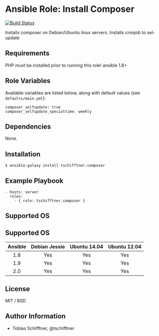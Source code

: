 # Ansible Role: Install Composer

[![Build Status](https://travis-ci.org/tschifftner/ansible-role-composer.svg)](https://travis-ci.org/tschifftner/ansible-role-composer)

Installs composer on Debian/Ubuntu linux servers. Installs cronjob to sel-update

## Requirements

PHP must be installed prior to running this role!
ansible 1.8+

## Role Variables

Available variables are listed below, along with default values (see `defaults/main.yml`):

```
composer_selfupdate: true
composer_selfupdate_specialtime: weekly
```

## Dependencies

None.

## Installation

```
$ ansible-galaxy install tschifftner.composer
```

## Example Playbook

    - hosts: server
      roles:
        - { role: tschifftner.composer }

## Supported OS
## Supported OS
Ansible          | Debian Jessie    | Ubuntu 14.04    | Ubuntu 12.04
:--------------: | :--------------: | :-------------: | :-------------: 
1.8              | Yes              | Yes             | Yes
1.9              | Yes              | Yes             | Yes
2.0              | Yes              | Yes             | Yes


## License

MIT / BSD

## Author Information

 - Tobias Schifftner, @tschifftner